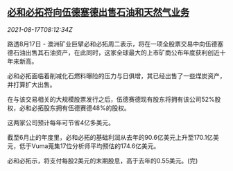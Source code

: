 <!--1629189062000-->
[必和必拓将向伍德塞德出售石油和天然气业务](https://cn.reuters.com/article/bhp-sale-oil-gas-business-0817-idCNKBS2FI0OE)
------

<div><i>2021-08-17T08:12:34Z</i></div><p>路透8月17日 - 澳洲矿业巨擘必和必拓周二表示，将在一项全股票交易中向伍德塞德石油出售其石油资产，在此同时，这家全球最大的上市矿商公布年度获利创近十年来新高。</p><p>必和必拓面临着削减化石燃料曝险的压力与日俱增，其已经出售了一些煤炭资产，并打算扩大出售。</p><p>在与该交易相关的大规模股票发行之后，伍德赛德现有股东将拥有该公司52%股权，必和必拓股东拥有伍德赛德48%的股权。</p><p>这两家公司预计每年可节省4亿多美元。</p><p>截至6月止的年度里，必和必拓的基础利润从去年的90.6亿美元上升至170.1亿美元，低于Vuma蒐集17位分析师平均预估的174.6亿美元。</p><p>必和必拓示，将支付每股2美元的末期股息，高于去年的0.55美元。(完)</p>
